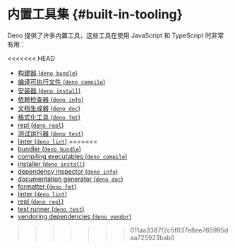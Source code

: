 # 内置工具集 {#built-in-tooling}

Deno 提供了许多内置工具，这些工具在使用 JavaScript 和 TypeScript 时非常有用：

<<<<<<< HEAD
- [构建器 (`deno bundle`)](./tools/bundler.md)
- [编译可执行文件 (`deno compile`)](./tools/compiler.md)
- [安装器 (`deno install`)](./tools/script_installer.md)
- [依赖检查器 (`deno info`)](./tools/dependency_inspector.md)
- [文档生成器 (`deno doc`)](./tools/documentation_generator.md)
- [格式化工具 (`deno fmt`)](./tools/formatter.md)
- [repl (`deno repl`)](./tools/repl.md)
- [测试运行器 (`deno test`)](./testing.md)
- [linter (`deno lint`)](./tools/linter.md)
=======
- [bundler (`deno bundle`)](./tools/bundler.md)
- [compiling executables (`deno compile`)](./tools/compiler.md)
- [installer (`deno install`)](./tools/script_installer.md)
- [dependency inspector (`deno info`)](./tools/dependency_inspector.md)
- [documentation generator (`deno doc`)](./tools/documentation_generator.md)
- [formatter (`deno fmt`)](./tools/formatter.md)
- [linter (`deno lint`)](./tools/linter.md)
- [repl (`deno repl`)](./tools/repl.md)
- [test runner (`deno test`)](./testing.md)
- [vendoring dependencies (`deno vendor`)](./tools/vendor.md)
>>>>>>> 011aa3387f2c5f037e8ee765995daa725923bab0

